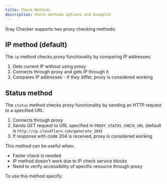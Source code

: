 ```yaml
---
title: Check Methods
description: Check methods options and examples
---
```


Xray Checker supports two proxy checking methods:

## IP method (default)

The `ip` method checks proxy functionality by comparing IP addresses:

1. Gets current IP without using proxy
2. Connects through proxy and gets IP through it
3. Compares IP addresses - if they differ, proxy is considered working

## Status method

The `status` method checks proxy functionality by sending an HTTP request to a specified URL:

1. Connects through proxy
2. Sends GET request to URL specified in `PROXY_STATUS_CHECK_URL` (default is `http://cp.cloudflare.com/generate_204`)
3. If response with code 204 is received, proxy is considered working

This method can be useful when:

- Faster check is needed
- IP method doesn't work due to IP check service blocks
- Need to verify accessibility of specific resource through proxy

To use this method specify:
